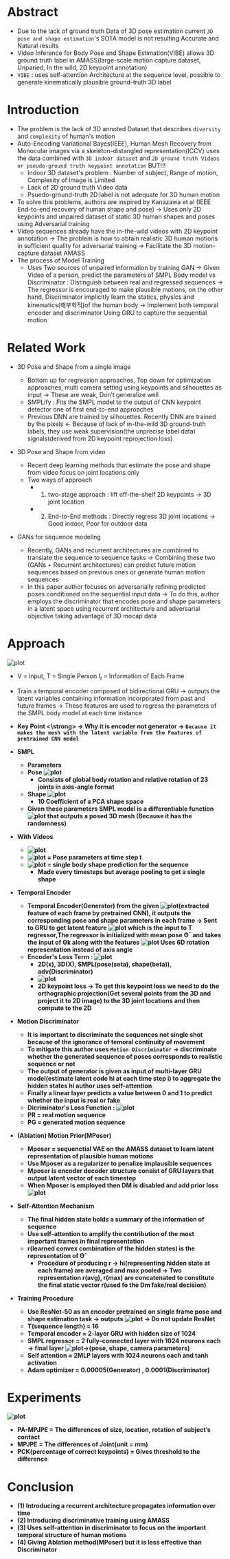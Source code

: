 # Abstract
- Due to the lack of ground truth Data of 3D pose estimation current `3D pose and shape estimation`'s SOTA model is not resulting Accurate and Natural results
- Video Inference for Body Pose and Shape Estimation(VIBE) allows 3D ground truth label in AMASS(large-scale motion capture dataset, Unparied, In the wild, 2D keypoint annotation)
-  `VIBE` : uses self-attention Architecture at the sequence level, possible to generate kinematically plausible ground-truth 3D label

# Introduction
- The problem is the lack of 3D annoted Dataset that describes `diversity` and `complexity` of human's motion
- Auto-Encoding Variational Bayes(IEEE), Human Mesh Recovery from Monocular images via a skeleton-distangled representation(ICCV) uses the data combined with `3D indoor dataset` and `2D ground truth Videos or pseudo-ground truth keypoint annotation`
  BUT!!!
  - Indoor 3D dataset's problem : Number of subject, Range of motion, Complexity of Image is Limited
  - Lack of 2D ground truth Video data
  - Psuedo-ground-truth 2D label is not adequate for 3D human motion
- To solve this problems, authors are inspired by Kanazawa et al (IEEE End-to-end recovery of human shape and pose) -> Uses only 2D keypoints and unpaired dataset of static 3D human shapes and poses using Adversarial training
- Video sequences already have the in-the-wild videos with 2D keypoint annotation -> The problem is how to obtain realistic 3D human motions in sufficient quality for adversarial training -> Facilitate the 3D motion-capture dataset AMASS
- The process of Model Training
  - Uses Two sources of unpaired information by training GAN -> Given Video of a person, predict the parameters of SMPL Body model 	vs    Discriminator : Distinguish between real and regressed sequences  -> The regressor is encouraged to make plausible motions, on the other hand, Discriminator implicitly learn the statics, physics and kinematics(해부학적)of the human body -> Implement both temporal encoder and discriminator Using GRU to capture the sequential motion

# Related Work
- 3D Pose and Shape from a single image
  -  Bottom up for regression approaches, Top down for optimization approaches, multi 	camera setting using keypoints and silhouettes as input -> These are weak, Don’t generalize well
  - SMPLify : Fits the SMPL model to the output of CNN keypoint detector one of first end-to-end approaches
  - Previous DNN are trained by silhouettes. Recently DNN are trained by the pixels <- Because of lack of in-the-wild 3D ground-truth labels, they use weak supervision(the unprecise label data) signals(derived from 2D keypoint reprojection loss)


- 3D Pose and Shape from video
  - Recent deep learning methods that estimate the pose and shape from video focus on joint locations only
  - Two ways of approach
    - 1. two-stage approach : lift off-the-shelf 2D keypoints -> 3D joint location
    - 2. End-to-End methods : Directly regress 3D joint locations -> Good indoor, Poor for outdoor data
- GANs for sequence modeling
  - Recently, GANs and recurrent architectures are combined to translate the sequence to sequence tasks -> Combining these two (GANs + Recurrent architectures) can predict future motion sequences based on previous ones or generate human motion sequences
  - In this paper author focuses on adversarially refining predicted poses conditioned on the sequential input data -> To do this, author employs the discriminator that encodes pose and shape parameters in a latent space using recurrent architecture and adversarial objective taking advantage of 3D mocap data

# Approach
![plot](https://user-images.githubusercontent.com/69032315/146897869-8064e41f-ab4e-4ed4-85f0-a36f7156561a.png)
- V = input, T = Single Person $I_t$ = Information of Each Frame
- Train a temporal encoder composed of bidirectional GRU -> outputs the latent variables containing information incorporated from past and future frames -> These features are used to regress the parameters of the SMPL body model at each time instance
- <strong> Key Point <\strong> -> Why it is encoder not generator -> `Because it makes the mesh with the latent variable from the Features of pretrained CNN model`

- SMPL
  - Parameters
  - Pose ![plot](https://user-images.githubusercontent.com/69032315/146898571-6b7431ff-18ae-405a-a7ab-22a18eadf254.png) 
    - Consists of global body rotation and relative rotation of 23 joints in axis-angle format
  - Shape ![plot](https://user-images.githubusercontent.com/69032315/146898666-f3ed233d-7c39-4b35-820a-10bcd0487da0.png)
    - 10 Coefficient of a PCA shape space
  - Given these parameters SMPL model is a differentiable function  ![plot](https://user-images.githubusercontent.com/69032315/146898809-f48af0e0-2b0a-499f-9819-9176738b77f3.png)
   that outputs a posed 3D mesh (Because it has the randomness)
  
- With Videos
  - ![plot](https://user-images.githubusercontent.com/69032315/146898867-a34cb07b-d628-4709-810e-d241d7850773.png)
  - ![plot](https://user-images.githubusercontent.com/69032315/146898899-4d553505-a98c-4bb0-8965-9c7881911a54.png) = Pose parameters at time step t
  - ![plot](https://user-images.githubusercontent.com/69032315/146898963-80a8dac0-aaaf-4af9-b148-7e313ec83376.png) = single body shape prediction for the sequence 
    - Made every timesteps but average pooling to get a single shape
  
- Temporal Encoder
  - Temporal Encoder(Generator) from the given ![plot](https://user-images.githubusercontent.com/69032315/146899324-76c66106-6145-445b-a486-d8af36c9639c.png)(extracted feature of each frame by pretrained CNN), it outputs the corresponding pose and shape parameters in each frame -> Sent to GRU to get latent feature ![plot](https://user-images.githubusercontent.com/69032315/146899608-e1c80f58-686c-4d8d-9cac-c10faca3a682.png)
 which is the input to T regressor,The regressor is initialized with mean pose Θ¯ and takes the input of Θk along with the features ![plot](https://user-images.githubusercontent.com/69032315/146899740-1d5a7114-9594-41b3-bc94-84948165f4d6.png) Uses 6D rotation representation instead of axis angle 
  - Encoder's Loss Term : ![plot](https://user-images.githubusercontent.com/69032315/146899856-3f73cf19-3303-45a7-adde-79a3972c71db.png)
    - 2D(x), 3D(X), SMPL(pose(seta), shape(beta)), adv(Discriminator)
    - ![plot](https://user-images.githubusercontent.com/69032315/146899954-d1f06bd5-dfcc-4409-92c8-cfedbfadf35b.png)
    - 2D keypoint loss -> To get this keypoint loss we need to do the orthographic projection(Get several points from the 3D and project it to 2D image) to the  3D joint locations and then compute to the 2D

- Motion Discriminator 
  - It is important to discriminate the sequences not single shot because of the ignorance of temoral continuity of movement
  - To mitigate this author uses `Motion Discriminator` -> discriminate whether the generated sequence of poses corresponds to realistic sequence or not
  - The output of generator is given as input of multi-layer GRU model(estimate latent code hi at each time step i) to aggregate the hidden states hi author uses self-attention 
  - Finally a linear layer predicts a value between 0 and 1 to predict whether the input is real or fake
  - Dicriminator's Loss Function : ![plot](https://user-images.githubusercontent.com/69032315/146900340-29551fe8-568f-4a68-aa0f-c506a2f33cc9.png)
  - PR = real motion sequence
  - PG = generated motion sequence
  
- (Ablation) Motion Prior(MPoser)
  - Mposer = sequenctial VAE on the AMASS dataset to learn latent representation of plausible human motions
  - Use Mposer as a regularizer to penalize implausible sequences
  - Mposer is encoder decoder structure consist of GRU layers that output latent vector of each timestep
  - When Mposer is employed then DM is disabled and add prior loss ![plot](https://user-images.githubusercontent.com/69032315/146900587-816a8567-75d4-4229-90f1-a938beafc57f.png)

- Self-Attention Mechanism
  - The final hidden state holds a summary of the information of sequence
  - Use self-attention to amplify the contribution of the most important frames in final representation
  - r(learned convex combination of the hidden states) is the representation of Θˆ
    - Procedure of producing r -> hi(representing hidden state at each frame) are averaged and max pooled -> Two representation r(avg), r(max) are concatenated to constitute the final static vector r(used fo the Dm fake/real decision)
- Training Procedure
  - Use ResNet-50 as an encoder pretrained on single frame pose and shape estimation task -> outputs   ![plot](https://user-images.githubusercontent.com/69032315/146900857-a2f60794-49b3-4a0b-8636-efe98c22e078.png) -> Do not update ResNet
  - T(sequence length) = 16
  - Temporal encoder = 2-layer GRU with hidden size of 1024
  - SMPL regressor = 2 fully-connected layer with 1024 neurons each -> final layer  ![plot](https://user-images.githubusercontent.com/69032315/146901013-e79ef87e-b6e1-420f-afbf-80b72b23f860.png)->(pose, shape, camera parameters)
  - Self attention = 2MLP layers with 1024 neurons each and tanh activation 
  - Adam optimizer = 0.00005(Generator) , 0.0001(Discriminator)
# Experiments
![plot](https://user-images.githubusercontent.com/69032315/146901273-c5b5b5d6-f3f4-41d4-9ac8-07c7bff86a28.png)
- PA-MPJPE = The differences of size, location, rotation of subject’s contact  
- MPJPE = The differences of Joint(unit = mm)
- PCK(percentage of correct keypoints) = Gives threshold to the difference 

# Conclusion
  - (1) Introducing a recurrent architecture propagates information over time
  - (2) Introducing discriminative training using AMASS
  - (3) Uses self-attention in discriminator to focus on the important temporal structure of human motions
  - (4) Giving Ablation method(MPoser) but it is less effective than Discriminator
